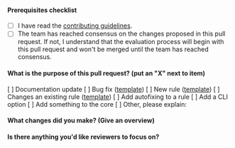 <!--
    Thank you for contributing!

    ESLint adheres to the [JS Foundation Code of Conduct](https://js.foundation/community/code-of-conduct).
-->

#### Prerequisites checklist

- [ ] I have read the [contributing guidelines](https://github.com/eslint/eslint/blob/master/CONTRIBUTING.md).
- [ ] The team has reached consensus on the changes proposed in this pull request. If not, I understand that the evaluation process will begin with this pull request and won't be merged until the team has reached consensus.

#### What is the purpose of this pull request? (put an "X" next to item)

[ ] Documentation update
[ ] Bug fix ([template](https://raw.githubusercontent.com/eslint/eslint/master/templates/bug-report.md))
[ ] New rule ([template](https://raw.githubusercontent.com/eslint/eslint/master/templates/rule-proposal.md))
[ ] Changes an existing rule ([template](https://raw.githubusercontent.com/eslint/eslint/master/templates/rule-change-proposal.md))
[ ] Add autofixing to a rule
[ ] Add a CLI option
[ ] Add something to the core
[ ] Other, please explain:

<!--
    If the item you've checked above has a template, please paste the template questions below and answer them. (If this pull request is addressing an issue, you can just paste a link to the issue here instead.)
-->

<!--
    Please ensure your pull request is ready:

    - Read the pull request guide (https://eslint.org/docs/developer-guide/contributing/pull-requests)
    - Include tests for this change
    - Update documentation for this change (if appropriate)
-->

<!--
    The following is required for all pull requests:
-->

#### What changes did you make? (Give an overview)


#### Is there anything you'd like reviewers to focus on?

